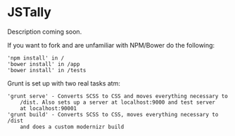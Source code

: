 JSTally
=======
Description coming soon.

If you want to fork and are unfamiliar with NPM/Bower do the following:

    'npm install' in /
    'bower install' in /app
    'bower install' in /tests

Grunt is set up with two real tasks atm:

    'grunt serve' - Converts SCSS to CSS and moves everything necessary to
        /dist. Also sets up a server at localhost:9000 and test server
        at localhost:90001
    'grunt build' - Converts SCSS to CSS, moves everything necessary to /dist
        and does a custom modernizr build

